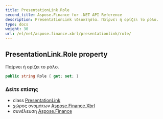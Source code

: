 ```yaml
---
title: PresentationLink.Role
second_title: Aspose.Finance for .NET API Reference
description: PresentationLink ιδιοκτησία. Παίρνει ή ορίζει το ρόλο.
type: docs
weight: 30
url: /el/net/aspose.finance.xbrl/presentationlink/role/
---
```

## PresentationLink.Role property

Παίρνει ή ορίζει το ρόλο.

```csharp
public string Role { get; set; }
```

### Δείτε επίσης

* class [PresentationLink](../)
* χώρος ονομάτων [Aspose.Finance.Xbrl](../../presentationlink/)
* συνέλευση [Aspose.Finance](../../../)


